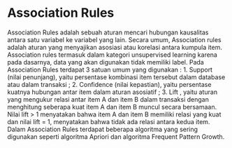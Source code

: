 # Association Rules
Association Rules adalah sebuah aturan mencari hubungan kausalitas antara satu variabel ke variabel yang lain. Secara umum, Association rules adalah aturan yang menyajikan asosiasi atau korelasi antara kumpula item. Association rules termasuk dalam kategori unsupervised learning karena pada dasarnya, data yang akan digunakan tidak memiliki label. Pada Association Rules terdapat 3 satuan umum yang digunakan : 
	1. Support (nilai penunjang), yaitu persentase kombinasi item tersebut dalam database atau dalam transaksi ;
	2. Confidence (nilai kepastian), yaitu persentase kuatnya hubungan antar item dalam aturan asosiatif ;
	3. Lift , yaitu aturan yang mengukur relasi antar item A dan item B dalam transaksi dengan menghitung seberapa kuat item A dan item B muncul secara bersamaan. Nilai lift > 1 menyatakan bahwa item A dan item B memiliki relasi yang kuat dan nilai lift = 1, menyatakan bahwa tidak ada relasi antara kedua item. Dalam Association Rules terdapat beberapa algoritma yang sering digunakan seperti algoritma Apriori dan algoritma Frequent Pattern Growth.

